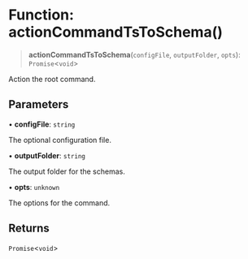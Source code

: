 # Function: actionCommandTsToSchema()

> **actionCommandTsToSchema**(`configFile`, `outputFolder`, `opts`): `Promise`\<`void`\>

Action the root command.

## Parameters

• **configFile**: `string`

The optional configuration file.

• **outputFolder**: `string`

The output folder for the schemas.

• **opts**: `unknown`

The options for the command.

## Returns

`Promise`\<`void`\>
